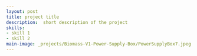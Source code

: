 ```yaml
---
layout: post
title: project title
description:  short description of the project
skills: 
- skill 1
- skill 2
main-image: _projects/Biomass-V1-Power-Supply-Box/PowerSupplyBox7.jpeg
---
```

